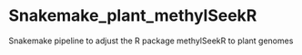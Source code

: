# Snakemake_plant_methylSeekR
Snakemake pipeline to adjust the R package methylSeekR to plant genomes
